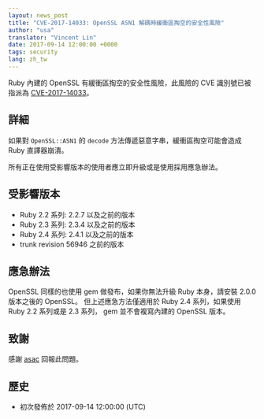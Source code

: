 ```yaml
---
layout: news_post
title: "CVE-2017-14033: OpenSSL ASN1 解碼時緩衝區掏空的安全性風險"
author: "usa"
translator: "Vincent Lin"
date: 2017-09-14 12:00:00 +0000
tags: security
lang: zh_tw
---
```


Ruby 內建的 OpenSSL 有緩衝區掏空的安全性風險，此風險的 CVE 識別號已被指派為  [CVE-2017-14033](http://cve.mitre.org/cgi-bin/cvename.cgi?name=CVE-2017-14033)。

## 詳細

如果對 `OpenSSL::ASN1` 的 `decode` 方法傳遞惡意字串，緩衝區掏空可能會造成 Ruby 直譯器崩潰。

所有正在使用受影響版本的使用者應立即升級或是使用採用應急辦法。

## 受影響版本

* Ruby 2.2 系列: 2.2.7 以及之前的版本
* Ruby 2.3 系列: 2.3.4 以及之前的版本
* Ruby 2.4 系列: 2.4.1 以及之前的版本
* trunk revision 56946 之前的版本

## 應急辦法

OpenSSL 同樣的也使用 gem 做發布，如果你無法升級 Ruby 本身，請安裝 2.0.0 版本之後的 OpenSSL。
但上述應急方法僅適用於 Ruby 2.4 系列，如果使用 Ruby 2.2 系列或是 2.3 系列， gem 並不會複寫內建的 OpenSSL 版本。

## 致謝

感謝 [asac](https://hackerone.com/asac) 回報此問題。

## 歷史

* 初次發佈於 2017-09-14 12:00:00 (UTC)
